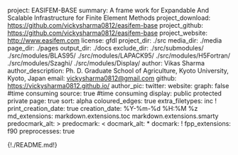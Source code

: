 project: EASIFEM-BASE
summary: A frame work for Expandable And Scalable Infrastructure for Finite Element Methods
project_download: https://github.com/vickysharma0812/easifem-base
project_github: https://github.com/vickysharma0812/easifem-base
project_website: http://www.easifem.com
license: gfdl
project_dir: ./src
media_dir: ./media
page_dir: ./pages
output_dir: ./docs
exclude_dir:  ./src/submodules/
              ./src/modules/BLAS95/
              ./src/modules/LAPACK95/
              ./src/modules/H5Fortran/
              ./src/modules/Szaghi/
              ./src/modules/Display/
author: Vikas Sharma
author_description: Ph. D.
	Graduate School of Agriculture, Kyoto University,
	Kyoto, Japan
email: vickysharma0812@gmail.com
github: https://vickysharma0812.github.io/
author_pic:
twitter:
website:
graph: false #time consuming
source: true #time consuming
display: public
         protected
         private
page: true
sort: alpha
coloured_edges: true
extra_filetypes:  inc !
print_creation_date: true
creation_date: %Y-%m-%d %H:%M %z
md_extensions: markdown.extensions.toc
               markdown.extensions.smarty
predocmark_alt: >
predocmark: <
docmark_alt: *
docmark: !
fpp_extensions: f90
preprocesses: true

{!./README.md!}

<!-- FORD features two macros to make it easier to provide intradocumentation links. These are `|url|` which gets replaced by the project URL, and `|media|`, which gets replaced by the (absolute) path to the media directory in the output. you can also use `favicon:` -->
